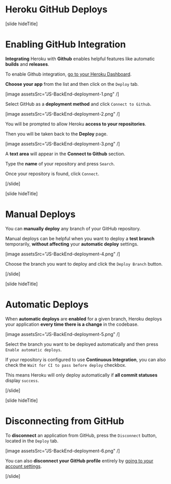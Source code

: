 # Heroku GitHub Deploys

[slide hideTitle]

# Enabling GitHub Integration

**Integrating** Heroku with **Github** enables helpful features like automatic **builds** and **releases**.

To enable Github integration, [go to your Heroku Dashboard](https://dashboard.heroku.com/apps).

**Choose your app** from the list and then click on the `Deploy` tab.

[image assetsSrc="JS-BackEnd-deployment-1.png" /]

Select GitHub as a **deployment method** and click `Connect to Github`.

[image assetsSrc="JS-BackEnd-deployment-2.png" /]

You will be prompted to allow Heroku **access to your repositories**.

Then you will be taken back to the **Deploy** page.

[image assetsSrc="JS-BackEnd-deployment-3.png" /]

A **text area** will appear in the **Connect to Github** section.

Type the **name** of your repository and press `Search`.

Once your repository is found, click `Connect`.

[/slide]


[slide hideTitle]

# Manual Deploys

You can **manually deploy** any branch of your GitHub repository.

Manual deploys can be helpful when you want to deploy a **test branch** temporarily, **without affecting** your **automatic deploy** settings.

[image assetsSrc="JS-BackEnd-deployment-4.png" /]

Choose the branch you want to deploy and click the `Deploy Branch` button.

[/slide]


[slide hideTitle]

# Automatic Deploys

When **automatic deploys** are **enabled** for a given branch, Heroku deploys your application **every time there is a change** in the codebase.

[image assetsSrc="JS-BackEnd-deployment-5.png" /]

Select the branch you want to be deployed automatically and then press `Enable automatic deploys`.

If your repository is configured to use **Continuous Integration**, you can also check the `Wait for CI to pass before deploy` checkbox.

This means Heroku will only deploy automatically if **all commit statuses** display `success`.

[/slide]

[slide hideTitle]

# Disconnecting from GitHub

To **disconnect** an application from GitHub, press the `Disconnect` button, located in the `Deploy` tab.

[image assetsSrc="JS-BackEnd-deployment-6.png" /]

You can also **disconnect your GitHub profile** entirely by [going to your account settings](https://dashboard.heroku.com/account/applications#third-party-applications).

[/slide]
